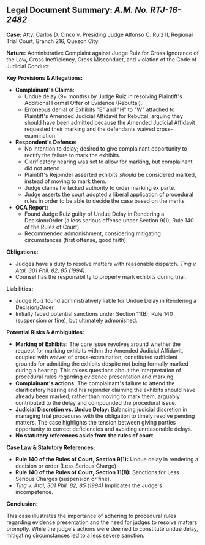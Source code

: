 ## Legal Document Summary: *A.M. No. RTJ-16-2482*

**Case:** Atty. Carlos D. Cinco v. Presiding Judge Alfonso C. Ruiz II, Regional Trial Court, Branch 216, Quezon City.

**Nature:** Administrative Complaint against Judge Ruiz for Gross Ignorance of the Law, Gross Inefficiency, Gross Misconduct, and violation of the Code of Judicial Conduct.

**Key Provisions & Allegations:**

*   **Complainant's Claims:**
    *   Undue delay (9+ months) by Judge Ruiz in resolving Plaintiff's Additional Formal Offer of Evidence (Rebuttal).
    *   Erroneous denial of Exhibits "E" and "H" to "W" attached to Plaintiff's Amended Judicial Affidavit for Rebuttal, arguing they should have been admitted because the Amended Judicial Affidavit requested their marking and the defendants waived cross-examination.
*   **Respondent's Defense:**
    *   No intention to delay; desired to give complainant opportunity to rectify the failure to mark the exhibits.
    *   Clarificatory hearing was set to allow for marking, but complainant did not attend.
    *   Plaintiff's Rejoinder asserted exhibits *should* be considered marked, instead of moving to mark them.
    *   Judge claims he lacked authority to order marking ex parte.
    *   Judge asserts the court adopted a liberal application of procedural rules in order to be able to decide the case based on the merits
*   **OCA Report:**
    *   Found Judge Ruiz guilty of Undue Delay in Rendering a Decision/Order (a less serious offense under Section 9(1), Rule 140 of the Rules of Court).
    *   Recommended admonishment, considering mitigating circumstances (first offense, good faith).

**Obligations:**

*   Judges have a duty to resolve matters with reasonable dispatch. *Ting v. Atal, 301 Phil. 82, 85 (1994)*.
* Counsel has the responsibility to properly mark exhibits during trial.

**Liabilities:**

*   Judge Ruiz found administratively liable for Undue Delay in Rendering a Decision/Order.
*   Initially faced potential sanctions under Section 11(B), Rule 140 (suspension or fine), but ultimately admonished.

**Potential Risks & Ambiguities:**

*   **Marking of Exhibits:** The core issue revolves around whether the request for marking exhibits within the Amended Judicial Affidavit, coupled with waiver of cross-examination, constituted sufficient grounds for admitting the exhibits despite not being formally marked during a hearing. This raises questions about the interpretation of procedural rules regarding evidence presentation and marking.
*   **Complainant's actions:** The complainant's failure to attend the clarificatory hearing and his rejoinder claiming the exhibits should have already been marked, rather than moving to mark them, arguably contributed to the delay and compounded the procedural issue.
*   **Judicial Discretion vs. Undue Delay:** Balancing judicial discretion in managing trial procedures with the obligation to timely resolve pending matters. The case highlights the tension between giving parties opportunity to correct deficiencies and avoiding unreasonable delays.
*   **No statutory references aside from the rules of court**

**Case Law & Statutory References:**

*   **Rule 140 of the Rules of Court, Section 9(1):** Undue delay in rendering a decision or order (Less Serious Charge).
*   **Rule 140 of the Rules of Court, Section 11(B):** Sanctions for Less Serious Charges (suspension or fine).
*   *Ting v. Atal, 301 Phil. 82, 85 (1994)* Implicates the Judge's incompetence.

**Conclusion:**

This case illustrates the importance of adhering to procedural rules regarding evidence presentation and the need for judges to resolve matters promptly. While the judge's actions were deemed to constitute undue delay, mitigating circumstances led to a less severe sanction.
